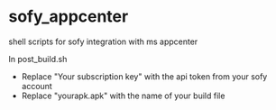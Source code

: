 # sofy_appcenter
shell scripts for sofy integration with ms appcenter

In post_build.sh 
- Replace "Your subscription key" with the api token from your sofy account
- Replace "yourapk.apk" with the name of your build file
